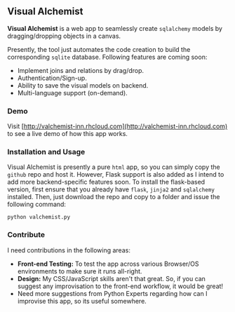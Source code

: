 ## Visual Alchemist

**Visual Alchemist** is a web app to seamlessly create `sqlalchemy` models by dragging/dropping objects in a canvas.

Presently, the tool just automates the code creation to build the corresponding `sqlite` database. Following features are coming soon:

- Implement joins and relations by drag/drop.
- Authentication/Sign-up.
- Ability to save the visual models on backend.
- Multi-language support (on-demand).

### Demo

Visit [http://valchemist-inn.rhcloud.com](http://valchemist-inn.rhcloud.com) to see a live demo of how this app works.

### Installation and Usage

Visual Alchemist is presently a pure `html` app, so you can simply copy the `github` repo and host it.
However, Flask support is also added as I intend to add more backend-specific features soon.
To install the flask-based version, first ensure that you already have `flask`, `jinja2` and `sqlalchemy` installed.
Then, just download the repo and copy to a folder and issue the following command:

	python valchemist.py
	
### Contribute

I need contributions in the following areas:
- **Front-end Testing:** To test the app across various Browser/OS environments to make sure it runs all-right.
- **Design:** My CSS/JavaScript skills aren't that great. So, if you can suggest any improvisation to the front-end workflow, it would be great!
- Need more suggestions from Python Experts regarding how can I improvise this app, so its useful somewhere.